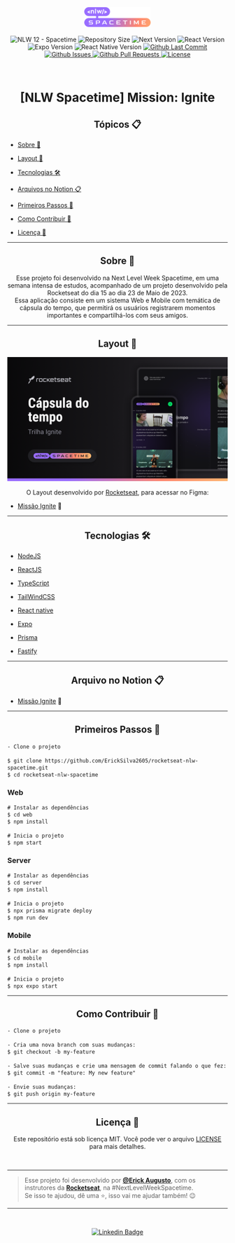 <div align="center">
   <img src="./assets/nlw-spacetime-logo.svg" width="30%" alt="Logo NLW Spacetime"/>
   <br/><br/>
   <div align="center">
   <img alt="NLW 12 - Spacetime" src="https://img.shields.io/static/v1?label=NLW&message=12&color=8257E5&labelColor=202024" />
   <img alt="Repository Size" src="https://img.shields.io/github/repo-size/ErickSilva2605/rocketseat-nlw-spacetime?color=8257E5&label=Size&labelColor=202024"/>
   <img alt="Next Version" src="https://img.shields.io/github/package-json/dependency-version/ErickSilva2605/rocketseat-nlw-spacetime/next?filename=web%2Fpackage.json&label=Next&color=8257E5&labelColor=202024"/>
   <img alt="React Version" src="https://img.shields.io/github/package-json/dependency-version/ErickSilva2605/rocketseat-nlw-spacetime/react?filename=web%2Fpackage.json&label=React&color=8257E5&labelColor=202024"/>
   <img alt="Expo Version" src="https://img.shields.io/github/package-json/dependency-version/ErickSilva2605/rocketseat-nlw-spacetime/expo?filename=mobile%2Fpackage.json&label=Expo&color=8257E5&labelColor=202024"/>
   <img alt="React Native Version" src="https://img.shields.io/github/package-json/dependency-version/ErickSilva2605/rocketseat-nlw-spacetime/react-native?filename=mobile%2Fpackage.json&label=React%20Native&color=8257E5&labelColor=202024"/>
   <a href="https://github.com/ErickSilva2605/rocketseat-nlw-spacetime/commits/main">
      <img alt="Github Last Commit" src="https://img.shields.io/github/last-commit/ErickSilva2605/rocketseat-nlw-spacetime?color=8257E5&label=Last%20Commit&labelColor=202024">
   </a>
   <a href="https://github.com/ErickSilva2605/rocketseat-nlw-spacetime/issues">
      <img alt="Github Issues" src="https://img.shields.io/github/issues/ErickSilva2605/rocketseat-nlw-spacetime?label=Issues&color=8257E5&labelColor=202024">
   <a/>
   <a href="https://github.com/ErickSilva2605/rocketseat-nlw-spacetime/pulls">
      <img alt="Github Pull Requests" src="https://img.shields.io/github/issues-pr/ErickSilva2605/rocketseat-nlw-spacetime?label=PRs&color=8257E5&labelColor=202024">
   </a>
      <a href="https://github.com/ErickSilva2605/rocketseat-nlw-spacetime/blob/main/LICENSE">
      <img alt="License" src="https://img.shields.io/static/v1?label=License&message=MIT&color=8257E5&labelColor=202024"/>
   </a>
</div>
<br/><br/>
   <h1 align="center">[NLW Spacetime] Mission: Ignite</h1>
</div>

<h2 align="center">Tópicos 📋</h2>

   <p>

- [Sobre 📖](#sobre-)
- [Layout 🎨](#layout-)
- [Tecnologias 🛠️](#Tecnologias-)
- [Arquivos no Notion 📋](#arquivo-no-notion-)
- [Primeiros Passos 🚀](#primeiros-passos-)
- [Como Contribuir 💪](#como-contribuir-)
- [Licença 📝](#licença-)

   </p>

---

<h2 align="center">Sobre 📖</h2>
<p align="center">
   Esse projeto foi desenvolvido na Next Level Week Spacetime, em uma semana intensa de estudos, acompanhado de um projeto desenvolvido pela Rocketseat do dia 15 ao dia 23 de Maio de 2023.<br>
   Essa aplicação consiste em um sistema Web e Mobile com temática de cápsula do tempo, que permitirá os usuários registrarem momentos importantes e compartilhá-los com seus amigos.
   <br/>
</p>

---

<h2 align="center">Layout 🎨</h2>

   <p align="center">
      <img alt="Capa NLW Spacetime" title="Capa NLW Spacetime" src="./assets/nlw-spacetime-capa.png" />
   </p>

   <p align="center">
      O Layout desenvolvido por <a href="https://www.figma.com/@rocketseat">Rocketseat</a>, para acessar no Figma:

- <a href="https://www.figma.com/community/file/1240070456276424762">Missão Ignite</a> 🚀

   </p>

---

<h2 align="center">Tecnologias 🛠️</h2>

   <p>

- [NodeJS](https://nodejs.org/)
- [ReactJS](https://reactjs.org/)
- [TypeScript](https://www.typescriptlang.org)
- [TailWindCSS](https://tailwindcss.com)
- [React native](https://reactnative.dev/)
- [Expo](https://expo.dev/)
- [Prisma](https://www.prisma.io)
- [Fastify](https://www.fastify.io)

   </p>

---

<h2 align="center">Arquivo no Notion 📋</h2>

- [Missão Ignite](https://efficient-sloth-d85.notion.site/Trilha-Ignite-e2ed19139b544a46984a28b65dcd4aae) 🚀

---

<h2 align="center">Primeiros Passos 🚀</h2>

   ```
   - Clone o projeto 

   $ git clone https://github.com/ErickSilva2605/rocketseat-nlw-spacetime.git
   $ cd rocketseat-nlw-spacetime
   ```

### Web

   ```
   # Instalar as dependências
   $ cd web
   $ npm install

   # Inicia o projeto
   $ npm start
   ```

### Server

   ```
   # Instalar as dependências
   $ cd server
   $ npm install

   # Inicia o projeto
   $ npx prisma migrate deploy
   $ npm run dev
   ```

### Mobile

   ```
   # Instalar as dependências
   $ cd mobile
   $ npm install

   # Inicia o projeto
   $ npx expo start
   ```

---

<h2 align="center">Como Contribuir 💪</h2>

   ```
   - Clone o projeto 

   - Cria uma nova branch com suas mudanças:
   $ git checkout -b my-feature

   - Salve suas mudanças e crie uma mensagem de commit falando o que fez:
   $ git commit -m "feature: My new feature"

   - Envie suas mudanças:
   $ git push origin my-feature
   ```

---

<h2 align="center">Licença 📝</h2>

<p align="center">
   Este repositório está sob licença MIT. Você pode ver o arquivo <a href="https://github.com/ErickSilva2605/rocketseat-nlw-spacetime/blob/main/LICENSE">LICENSE</a> para mais detalhes.
</p><br>

---

   >Esse projeto foi desenvolvido por **[@Erick Augusto](https://www.linkedin.com/in/erick-augusto-silva/)**, com os instrutores da **[Rocketseat](https://rocketseat.com.br/)**, na #NextLevelWeekSpacetime.<br>
   Se isso te ajudou, dê uma ⭐, isso vai me ajudar também! 😉

---

<br>
<div align="center">

   [![Linkedin Badge](https://img.shields.io/badge/-Erick%20Augusto-292929?style=flat-square&logo=Linkedin&logoColor=white&link=https://www.linkedin.com/in/erick-augusto-silva/)](https://www.linkedin.com/in/erick-augusto-silva/)

</div>
